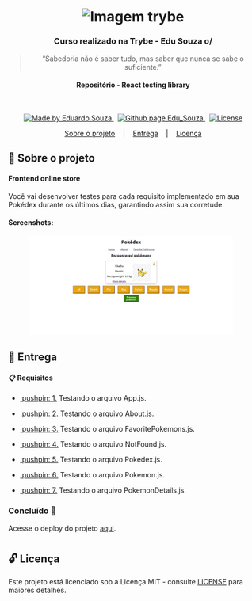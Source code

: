 <h1 align="center">
  <img align="center" alt="Imagem trybe" src="https://i.ibb.co/d4W2x4g/trybe.png" width="300px" />
</h1>

<h3 align="center">
  Curso realizado na Trybe - Edu Souza o/
</h3>

<blockquote align="center">“Sabedoria não é saber tudo, mas saber que nunca se sabe o suficiente.”</blockquote>

<h4 align="center">
  Repositório - React testing library 
</h4>

<br/>

<p align="center">
  <a href="https://github.com/EduSouza-programmer"    target="_blank">
    <img alt="Made by Eduardo Souza" src="https://img.shields.io/badge/made%20by-Edu%20Souza-%23F8952D">
  </a>&nbsp;
  <a href="https://edusouza-programmer.github.io/" target="_blank">
    <img alt="Github page Edu_Souza " src="https://img.shields.io/badge/Github%20page-Edu_Souza-orange">
  </a>&nbsp;
  <a href="#" >
    <img alt="License" src="https://img.shields.io/badge/license-MIT-%23F8952D">
  </a>
</p>

<p align="center">
  <a href="#rocket-Sobre-o-projeto">Sobre o projeto</a>&nbsp; &nbsp; |&nbsp; &nbsp;
  <a href="#postbox-Entrega"">Entrega</a>&nbsp; &nbsp; |&nbsp; &nbsp;
  <a href="#unlock-Licença">Licença</a>
</p>

## :rocket: Sobre o projeto

#### Frontend online store 

Você vai desenvolver testes para cada requisito implementado em sua Pokédex durante os últimos dias, garantindo assim sua corretude.

#### Screenshots:

<p align=center >
  <img height="200px"  src="/public/img/home_desktop.png"> &nbsp;
</p>

## :postbox: Entrega

#### :clipboard: Requisitos

- <p><a href="#1"> :pushpin: 1.</a> Testando o arquivo App.js.</p>
- <p><a href="#2"> :pushpin: 2.</a> Testando o arquivo About.js.</p>
- <p><a href="#3"> :pushpin: 3.</a> Testando o arquivo FavoritePokemons.js.</p>
- <p><a href="#4"> :pushpin: 4.</a> Testando o arquivo NotFound.js.</p>
- <p><a href="#5"> :pushpin: 5.</a> Testando o arquivo Pokedex.js.</p>
- <p><a href="#6"> :pushpin: 6.</a> Testando o arquivo Pokemon.js.</p>
- <p><a href="#7"> :pushpin: 7.</a> Testando o arquivo PokemonDetails.js.</p>

  
### Concluído :rocket:

Acesse o deploy do projeto [aqui](https://edusouza-programmer.github.io/Trybe_Projeto_15-4_Edu_Souza/).

#
## :unlock: Licença

Este projeto está licenciado sob a Licença MIT - consulte [LICENSE](https://opensource.org/licenses/MIT) para maiores detalhes.
